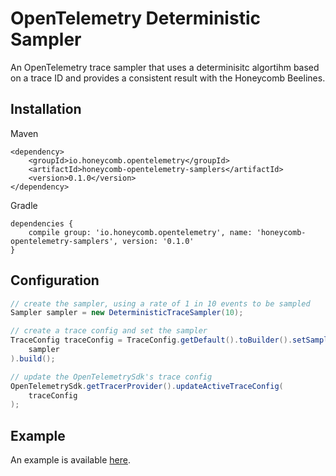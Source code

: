# OpenTelemetry Deterministic Sampler

An OpenTelemetry trace sampler that uses a determinisitc algortihm based on a trace ID and provides a consistent result with the Honeycomb Beelines.

## Installation

Maven
```
<dependency>
    <groupId>io.honeycomb.opentelemetry</groupId>
    <artifactId>honeycomb-opentelemetry-samplers</artifactId>
    <version>0.1.0</version>
</dependency>
```

Gradle
```
dependencies {
    compile group: 'io.honeycomb.opentelemetry', name: 'honeycomb-opentelemetry-samplers', version: '0.1.0'
}
```

## Configuration

```java
// create the sampler, using a rate of 1 in 10 events to be sampled
Sampler sampler = new DeterministicTraceSampler(10);

// create a trace config and set the sampler
TraceConfig traceConfig = TraceConfig.getDefault().toBuilder().setSampler(
    sampler
).build();

// update the OpenTelemetrySdk's trace config
OpenTelemetrySdk.getTracerProvider().updateActiveTraceConfig(
    traceConfig
);
```

## Example

An example is available [here](./src/test/java/io/honeycomb/opentelemetry/examples/DeterministicSamplerExample.java).
